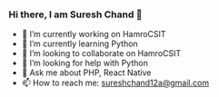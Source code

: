 ### Hi there, I am Suresh Chand 👋

- 🔭 I’m currently working on HamroCSIT
- 🌱 I’m currently learning Python
- 👯 I’m looking to collaborate on HamroCSIT
- 🤔 I’m looking for help with Python
- 💬 Ask me about PHP, React Native
- 📫 How to reach me: sureshchand12a@gmail.com

